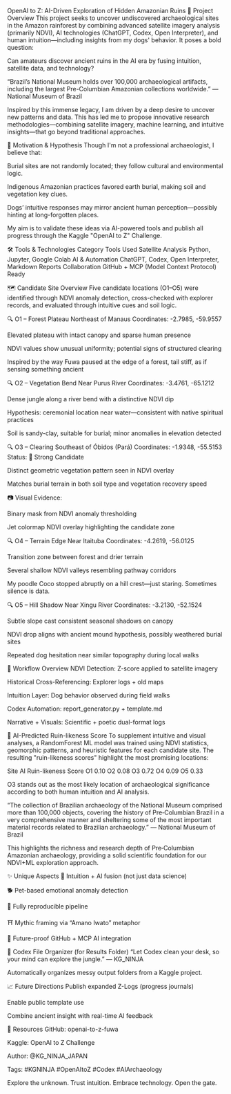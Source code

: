 OpenAI to Z: AI-Driven Exploration of Hidden Amazonian Ruins
🌿 Project Overview
This project seeks to uncover undiscovered archaeological sites in the Amazon rainforest by combining advanced satellite imagery analysis (primarily NDVI), AI technologies (ChatGPT, Codex, Open Interpreter), and human intuition—including insights from my dogs' behavior. It poses a bold question:

Can amateurs discover ancient ruins in the AI era by fusing intuition, satellite data, and technology?

“Brazil’s National Museum holds over 100,000 archaeological artifacts, including the largest Pre-Columbian Amazonian collections worldwide.”
— National Museum of Brazil

Inspired by this immense legacy, I am driven by a deep desire to uncover new patterns and data. This has led me to propose innovative research methodologies—combining satellite imagery, machine learning, and intuitive insights—that go beyond traditional approaches.

🎯 Motivation & Hypothesis
Though I'm not a professional archaeologist, I believe that:

Burial sites are not randomly located; they follow cultural and environmental logic.

Indigenous Amazonian practices favored earth burial, making soil and vegetation key clues.

Dogs’ intuitive responses may mirror ancient human perception—possibly hinting at long-forgotten places.

My aim is to validate these ideas via AI-powered tools and publish all progress through the Kaggle "OpenAI to Z" Challenge.

🛠 Tools & Technologies
Category	Tools Used
Satellite Analysis	Python, Jupyter, Google Colab
AI & Automation	ChatGPT, Codex, Open Interpreter, Markdown Reports
Collaboration	GitHub + MCP (Model Context Protocol) Ready

🗺️ Candidate Site Overview
Five candidate locations (O1–O5) were identified through NDVI anomaly detection, cross-checked with explorer records, and evaluated through intuitive cues and soil logic.

🔍 O1 – Forest Plateau Northeast of Manaus
Coordinates: -2.7985, -59.9557

Elevated plateau with intact canopy and sparse human presence

NDVI values show unusual uniformity; potential signs of structured clearing

Inspired by the way Fuwa paused at the edge of a forest, tail stiff, as if sensing something ancient

🔍 O2 – Vegetation Bend Near Purus River
Coordinates: -3.4761, -65.1212

Dense jungle along a river bend with a distinctive NDVI dip

Hypothesis: ceremonial location near water—consistent with native spiritual practices

Soil is sandy-clay, suitable for burial; minor anomalies in elevation detected

🔍 O3 – Clearing Southeast of Óbidos (Pará)
Coordinates: -1.9348, -55.5153
Status: 🏺 Strong Candidate

Distinct geometric vegetation pattern seen in NDVI overlay

Matches burial terrain in both soil type and vegetation recovery speed

📷 Visual Evidence:


Binary mask from NDVI anomaly thresholding


Jet colormap NDVI overlay highlighting the candidate zone

🔍 O4 – Terrain Edge Near Itaituba
Coordinates: -4.2619, -56.0125

Transition zone between forest and drier terrain

Several shallow NDVI valleys resembling pathway corridors

My poodle Coco stopped abruptly on a hill crest—just staring. Sometimes silence is data.

🔍 O5 – Hill Shadow Near Xingu River
Coordinates: -3.2130, -52.1524

Subtle slope cast consistent seasonal shadows on canopy

NDVI drop aligns with ancient mound hypothesis, possibly weathered burial sites

Repeated dog hesitation near similar topography during local walks

🔁 Workflow Overview
NDVI Detection: Z-score applied to satellite imagery

Historical Cross-Referencing: Explorer logs + old maps

Intuition Layer: Dog behavior observed during field walks

Codex Automation: report_generator.py + template.md

Narrative + Visuals: Scientific + poetic dual-format logs

🧠 AI-Predicted Ruin-likeness Score
To supplement intuitive and visual analyses, a RandomForest ML model was trained using NDVI statistics, geomorphic patterns, and heuristic features for each candidate site. The resulting "ruin-likeness scores" highlight the most promising locations:

Site	AI Ruin-likeness Score
O1	0.10
O2	0.08
O3	0.72
O4	0.09
O5	0.33



O3 stands out as the most likely location of archaeological significance according to both human intuition and AI analysis.

“The collection of Brazilian archaeology of the National Museum comprised more than 100,000 objects, covering the history of Pre‑Columbian Brazil in a very comprehensive manner and sheltering some of the most important material records related to Brazilian archaeology.”
— National Museum of Brazil

This highlights the richness and research depth of Pre‑Columbian Amazonian archaeology, providing a solid scientific foundation for our NDVI+ML exploration approach.

✨ Unique Aspects
🧠 Intuition + AI fusion (not just data science)

🐕 Pet-based emotional anomaly detection

🧪 Fully reproducible pipeline

⛩️ Mythic framing via “Amano Iwato” metaphor

🚀 Future-proof GitHub + MCP AI integration

📂 Codex File Organizer (for Results Folder)
“Let Codex clean your desk, so your mind can explore the jungle.” — KG_NINJA

Automatically organizes messy output folders from a Kaggle project.

📈 Future Directions
Publish expanded Z-Logs (progress journals)

Enable public template use

Combine ancient insight with real-time AI feedback

🔗 Resources
GitHub: openai-to-z-fuwa

Kaggle: OpenAI to Z Challenge

Author: @KG_NINJA_JAPAN

Tags: #KGNINJA #OpenAItoZ #Codex #AIArchaeology

Explore the unknown. Trust intuition. Embrace technology. Open the gate.
